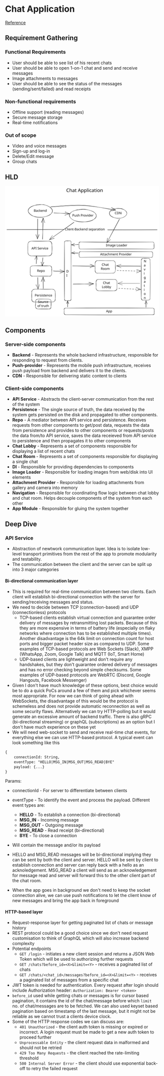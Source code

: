 # Chat Application
[Reference](https://github.com/weeeBox/mobile-system-design/blob/master/exercises/chat-app.md)

## Requirement Gathering

### Functional Requirements
- User should be able to see list of his recent chats
- User should be able to open 1-on-1 chat and send and receive messages
- Image attachments to messages
- User should be able to see the status of the messages (sending/sent/failed) and read receipts

### Non-functional requirements
- Offline support (reading messages)
- Secure message storage
- Real-time notifications

### Out of scope
- Video and voice messages
- Sign-up and log-in
- Delete/Edit message
- Group chats

## HLD
![chat-app flow](../images/chat-app.svg)

## Components

### Server-side components
- **Backend** - Represents the whole backend infrastructure, responsible for responding to request from clients.
- **Push-provider** - Represents the mobile push infrastructure, receives push payload from backend and delivers it to the clients.
- **CDN** - Responsible for delivering static content to clients

### Client-side components
- **API Service** - Abstracts the client-server communication from the rest of the system
- **Persistence** - The single source of truth, the data received by the system gets persisted on the disk and propagated to other components.
- **Repo** - A mediator between API service and persistence. Receives requests from other components to get/post data, requests the data from persistence and provides to other components or requests/posts the data from/to API service, saves the data receieved from API service to persistence and then propagates it to other components
- **Chat Lobby** - Represents a set of components responsible for displaying a list of recent chats
- **Chat Room** - Represents a set of components responsible for displaying a single chat
- **DI** - Responsible for providing dependencies to components
- **Image Loader** - Responsible for loading images from web/disk into UI elements
- **Attachment Provider** - Responsible for loading attachments from gallery and camera into memory
- **Navigation** - Responsible for coordinating flow logic between chat lobby and chat room. Helps decouple components of the system from each other
- **App Module** - Responsible for gluing the system together 

## Deep Dive

### API Service
- Abstraction of newtwork communication layer. Idea is to isolate low-level transport primitives from the rest of the app to promote modularity and testability.
- The communication between the client and the server can be split up into 3 major categories

#### Bi-directional communication layer
- This is required for real-time communication between two clients. Each client will establish bi-directional connection with the server for sending/receiving messages and status.
- We need to decide between TCP (connection-based) and UDP (connectionless) protocols
    - TCP-based clients establish virtual connection and guarantee order delivery of messages by retransmitting lost packets. Because of this they are more expensive in terms of battery life (especially on flaky networks where connection has to be established multiple times). Another disadvantage is the 64k limit on connection count for host ports and bigger packet header size as compared to UDP. Some examples of TCP-based protocols are Web Sockets (Slack), XMPP (WhatsApp, Zoom, Google Talk) and MQTT (IoT, Smart Home)
    - UDP-based clients are lightweight and don't require any handshakes, but they don't guarantee ordered delivery of messages and has no error checking beyond simple checksums. Some examples of UDP-based protocols are WebRTC (Discord, Google Hangouts, Facebook Messenger)
- Given I don't have much knowledge of these options, best choice would be to do a quick PoCs around a few of them and pick whichever seems most appropriate. For now we can think of going ahead with WebSockets, the disadvantage of this would be the protocol is schemeless and does not provide automatic reconnection as well as some security flaws. Alternatively we can try HTTP-polling but it would generate an excessive amount of backend traffic. There is also gRPC (bi-directional streaming) or graphQL (subscriptions) as an option but I don't have much experience on these yet
- We will need web-socket to send and receive real-time chat events, for everything else we can use HTTP-based protocol. A typical event can look something like this
```
{
    connectionId: String,
    eventType: "HELLO|MSG_IN|MSG_OUT|MSG_READ|BYE"
    payload: {...}
}
```
Params:
- connectionId - For server to differentiate between clients
- eventType - To identify the event and process the payload. Different event types are:
    - **HELLO** - To establish a connection (bi-directional)
    - **MSG_IN** - Incoming message
    - **MSG_OUT** - Outgoing message
    - **MSG_READ** - Read receipt (bi-directional)
    - **BYE** - To close a connection
- Will contain the message and/or its payload


- HELLO and MSG_READ messages will be bi-directional implying they can be sent by both the client and server. HELLO will be sent by client to establish connection and server can reply back with a hello as an acknoledgement. MSG_READ a client will send as an acknowledgement for message read and server will forward this to the other client part of the chat room.
- When the app goes in background we don't need to keep the socket connection alive, we can use push notifications to let the client know of new messages and bring the app back in foreground

#### HTTP-based layer
- Request-response layer for getting paginated list of chats or message history
- REST protocol could be a good choice since we don't need request customisation to think of GraphQL which will also increase backend complexity
- Potential endpoints
    - ``GET /login`` - initiates a new client session and returns a JSON Web Token which will be used to authorizing further requests
    - ``GET /chats?before_id=<X>&limit=<Y>`` - receives a paginated list of chats
    - ``GET /chats/<chat_id>/messages?before_id=<X>&limit=<Y>`` - receives a paginated list of messages from a specific chat
- JWT token is needed for authentication. Every request after login should include Authorization header: ``Authorization: Bearer <token>``
- ``before_id`` used while getting chats or messages is for cursor based pagination, it contains the id of the chat/message before which ``limit`` no. of chat/messages are to be fetched. We can also used keyset based pagination based on timestamp of the last message, but it might not be reliable as we cannot trust a clients device clock.
- Some of the HTTP response codes we can discuss are:
    - ``401 Unauthorized`` - the client auth token is missing or expired or incorrect. A login request must be made to get a new auth token to proceed further
    - ``Unprocessable Entity`` - the client request data in malformed and should not be retried
    - ``429 Too Many Requests`` - the client reached the rate-limiting threshold
    - ``500 Internal Server Error`` - the client should use exponential back-off to retry the failed request
